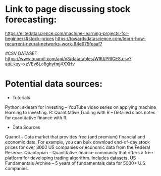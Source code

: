 # Link to page discussing stock forecasting:
https://elitedatascience.com/machine-learning-projects-for-beginners#stock-prices 
https://towardsdatascience.com/learn-how-recurrent-neural-networks-work-84e975feaaf7

#CSV DATASET
https://www.quandl.com/api/v3/datatables/WIKI/PRICES.csv?api_key=xzVEv6Le8ghyfmj4XXHv

# Potential data sources:
* Tutorials

Python: sklearn for Investing – YouTube video series on applying machine learning to investing.
R: Quantitative Trading with R – Detailed class notes for quantitative finance with R.

* Data Sources

Quandl – Data market that provides free (and premium) financial and economic data. For example, you can bulk download end-of-day stock prices for over 3000 US companies or economic data from the Federal Reserve.
Quantopian – Quantitative finance community that offers a free platform for developing trading algorithm. Includes datasets.
US Fundamentals Archive – 5 years of fundamentals data for 5000+ U.S. companies.
